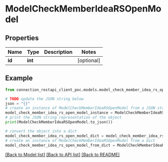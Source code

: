 # ModelCheckMemberIdeaRSOpenModel


## Properties

Name | Type | Description | Notes
------------ | ------------- | ------------- | -------------
**id** | **int** |  | [optional] 

## Example

```python
from connection_restapi_client_poc.models.model_check_member_idea_rs_open_model import ModelCheckMemberIdeaRSOpenModel

# TODO update the JSON string below
json = "{}"
# create an instance of ModelCheckMemberIdeaRSOpenModel from a JSON string
model_check_member_idea_rs_open_model_instance = ModelCheckMemberIdeaRSOpenModel.from_json(json)
# print the JSON string representation of the object
print(ModelCheckMemberIdeaRSOpenModel.to_json())

# convert the object into a dict
model_check_member_idea_rs_open_model_dict = model_check_member_idea_rs_open_model_instance.to_dict()
# create an instance of ModelCheckMemberIdeaRSOpenModel from a dict
model_check_member_idea_rs_open_model_from_dict = ModelCheckMemberIdeaRSOpenModel.from_dict(model_check_member_idea_rs_open_model_dict)
```
[[Back to Model list]](../README.md#documentation-for-models) [[Back to API list]](../README.md#documentation-for-api-endpoints) [[Back to README]](../README.md)


